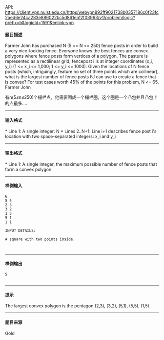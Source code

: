 API: https://client.vpn.nuist.edu.cn/https/webvpn893ff9021738b0357186c0f23fc2aed6e24ca283e886022bc5d861ea12f03963/v1/problem/logic?prefix=b&logicId=1591&enlink-vpn

#### 题目描述

Farmer John has purchased N (5 <= N <= 250) fence posts in order to build a very nice-looking fence. Everyone knows the best fences are convex polygons where fence posts form vertices of a polygon. The pasture is represented as a rectilinear grid; fencepost i is at integer coordinates (x\_i, y\_i) (1 <= x\_i <= 1,000; 1 <= y\_i <= 1000). Given the locations of N fence posts (which, intriguingly, feature no set of three points which are collinear), what is the largest number of fence posts FJ can use to create a fence that is convex? For test cases worth 45% of the points for this problem, N <= 65. Farmer John

有n(5≤n≤250)个栅栏点，他需要围成一个栅栏圈，这个圈是一个凸包并且凸包上的点最多....

---

#### 输入格式

\* Line 1: A single integer: N \* Lines 2..N+1: Line i+1 describes fence post i's location with two space-separated integers: x\_i and y\_i

---

#### 输出格式

\* Line 1: A single integer, the maximum possible number of fence posts that form a convex polygon.

---

#### 样例输入
```
6
5 5
2 3
3 2
1 5
5 1
1 1

INPUT DETAILS:

A square with two points inside.



```

---

#### 样例输出
```
5


```

---

#### 提示

The largest convex polygon is the pentagon (2,3), (3,2), (5,1), (5,5), (1,5).

---

#### 题目来源

Gold